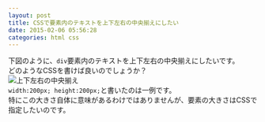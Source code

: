 ```yaml
---
layout: post
title: CSSで要素内のテキストを上下左右の中央揃えにしたい
date: 2015-02-06 05:56:28
categories: html css
---
```

<p>下図のように、<code>div</code>要素内のテキストを上下左右の中央揃えにしたいです。<br>
どのようなCSSを書けば良いのでしょうか？<br>
<img src="https://i.stack.imgur.com/idvNI.png" alt="上下左右の中央揃え"><br>
<code>width:200px; height:200px;</code>と書いたのは一例です。<br>
特にこの大きさ自体に意味があるわけではありませんが、要素の大きさはCSSで指定したいのです。</p>
